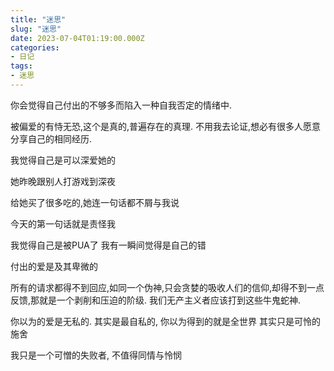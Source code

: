 ```yaml
---
title: "迷思"
slug: "迷思"
date: 2023-07-04T01:19:00.000Z
categories:
- 日记
tags:
- 迷思
---
```


你会觉得自己付出的不够多而陷入一种自我否定的情绪中.

被偏爱的有恃无恐,这个是真的,普遍存在的真理.
不用我去论证,想必有很多人愿意分享自己的相同经历.

我觉得自己是可以深爱她的

她昨晚跟别人打游戏到深夜

给她买了很多吃的,她连一句话都不屑与我说

今天的第一句话就是责怪我

我觉得自己是被PUA了
我有一瞬间觉得是自己的错

付出的爱是及其卑微的

所有的请求都得不到回应,如同一个伪神,只会贪婪的吸收人们的信仰,却得不到一点反馈,那就是一个剥削和压迫的阶级.
我们无产主义者应该打到这些牛鬼蛇神.

你以为的爱是无私的.
其实是最自私的,
你以为得到的就是全世界
其实只是可怜的施舍

我只是一个可憎的失败者,
不值得同情与怜悯
